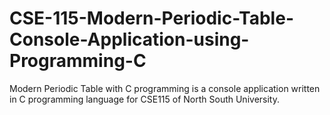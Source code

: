# CSE-115-Modern-Periodic-Table-Console-Application-using-Programming-C
Modern Periodic Table with C programming is a console application written in C programming language for CSE115 of North South University. 
